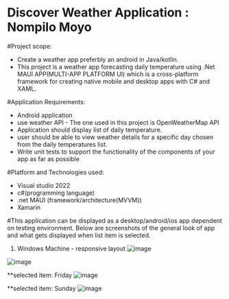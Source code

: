 # Discover Weather Application : Nompilo Moyo

#Project scope:
-  Create a weather app preferbly an android in Java/kotlin.
-  This project is a weather app forecasting daily temperature using .Net MAUI APP(MULTI-APP PLATFORM UI)  which is a cross-platform framework for creating native mobile and desktop apps with C# and XAML.

#Application Requirements:
-  Android application 
-  use weather API - The one used in this project is OpenWeatherMap API
-  Application should display list of daily temperature.
-  user should be able to view weather details for a specific day chosen from the daily temperatures
list.
-  Write unit tests to support the functionality of the components of your app as
far as possible

#Platform and Technologies used:
- Visual studio 2022
- c#(programming language)
- .net MAUI (framework/architecture(MVVM))
- Xamarin


#This application can be displayed as a desktop/android/ios app dependent on testing environment. Below are screenshots of the general look of app and what gets displayed when list item is selected.


1. Windows Machine - responsive layout
 ![image](https://github.com/nompilo21/DiscoveryInsureWeatherApplication/assets/42342489/d8e450a2-3d32-4c70-8cdb-9a4350c7d28c)


![image](https://github.com/nompilo21/DiscoveryInsureWeatherApplication/assets/42342489/4a4894ee-c0e9-4702-92f7-415afb745499)

**selected item: Friday
![image](https://github.com/nompilo21/DiscoveryInsureWeatherApplication/assets/42342489/8416127c-a59b-45b0-8681-3832e656feaf)

**selected item: Sunday
![image](https://github.com/nompilo21/DiscoveryInsureWeatherApplication/assets/42342489/bdfdd32b-ff41-4a78-8b45-227ef26da737)


